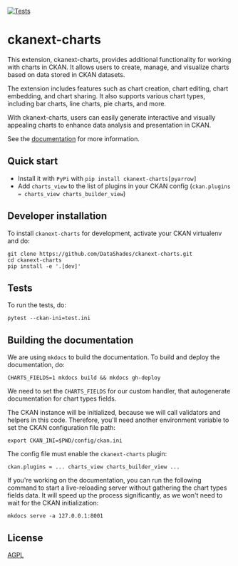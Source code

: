[![Tests](https://github.com/DataShades/ckanext-charts/actions/workflows/test.yml/badge.svg)](https://github.com/DataShades/ckanext-charts/actions/workflows/test.yml)

# ckanext-charts

This extension, ckanext-charts, provides additional functionality for working with charts in CKAN. It allows users to create, manage, and visualize charts based on data stored in CKAN datasets.

The extension includes features such as chart creation, chart editing, chart embedding, and chart sharing. It also supports various chart types, including bar charts, line charts, pie charts, and more.

With ckanext-charts, users can easily generate interactive and visually appealing charts to enhance data analysis and presentation in CKAN.

See the [documentation](https://datashades.github.io/ckanext-charts/) for more information.

## Quick start

- Install it with `PyPi` with `pip install ckanext-charts[pyarrow]`
- Add `charts_view` to the list of plugins in your CKAN config (`ckan.plugins = charts_view charts_builder_view`)



## Developer installation

To install `ckanext-charts` for development, activate your CKAN virtualenv and
do:

    git clone https://github.com/DataShades/ckanext-charts.git
    cd ckanext-charts
    pip install -e '.[dev]'

## Tests

To run the tests, do:

    pytest --ckan-ini=test.ini


## Building the documentation

We are using `mkdocs` to build the documentation. To build and deploy the documentation, do:

    CHARTS_FIELDS=1 mkdocs build && mkdocs gh-deploy

We need to set the `CHARTS_FIELDS` for our custom handler, that autogenerate documentation
for chart types fields.

The CKAN instance will be initialized, because we will call validators and helpers in this code. Therefore, you'll need
another environment variable to set the CKAN configuration file path:

    export CKAN_INI=$PWD/config/ckan.ini

The config file must enable the `ckanext-charts` plugin:

    ckan.plugins = ... charts_view charts_builder_view ...

If you're working on the documentation, you can run the following command to start a live-reloading server without
gathering the chart types fields data. It will speed up the process significantly, as we won't need to wait for the
CKAN initialization:

    mkdocs serve -a 127.0.0.1:8001

## License

[AGPL](https://www.gnu.org/licenses/agpl-3.0.en.html)
